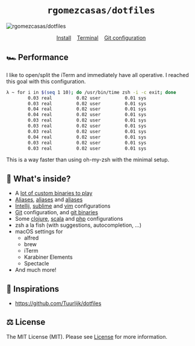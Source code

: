 <h1 align="center">
  <code>rgomezcasas/dotfiles</code>
</h1>

<img src="https://user-images.githubusercontent.com/1331435/36755901-df80a99c-1c0d-11e8-86cd-2f0f0003d28b.gif" alt="rgomezcasas/dotfiles">

<p align="center">
  <a href="install-linux.sh">Install</a>&nbsp;&nbsp;&nbsp;
  <a href="terminal">Terminal</a>&nbsp;&nbsp;&nbsp;
  <a href="git/.gitconfig">Git configuration</a>
</p>

## 🏎 Performance
I like to open/split the iTerm and immediately have all operative. I reached this goal with this configuration.

```bash
λ ~ for i in $(seq 1 10); do /usr/bin/time zsh -i -c exit; done
        0.03 real         0.02 user         0.01 sys
        0.03 real         0.02 user         0.01 sys
        0.04 real         0.02 user         0.01 sys
        0.04 real         0.02 user         0.01 sys
        0.03 real         0.02 user         0.01 sys
        0.03 real         0.02 user         0.01 sys
        0.03 real         0.02 user         0.01 sys
        0.04 real         0.02 user         0.01 sys
        0.03 real         0.02 user         0.01 sys
        0.03 real         0.02 user         0.01 sys
```

This is a way faster than using oh-my-zsh with the minimal setup.

## 🧐 What's inside?
 * A [lot of custom binaries to play](bin)
 * [Aliases](terminal/_aliases), [aliases](terminal/_aliases) and [aliases](terminal/_aliases)
 * [Intellij](editors/intellij), [sublime](editors/sublime-text-3) and [vim](editors/vim) configurations
 * [Git](git/.gitconfig) configuration, and [git binaries](git/bin)
 * Some [clojure](langs/clojure), [scala](langs/scala) and [php](langs/php) configurations
 * zsh a la fish (with suggestions, autocompletion, ...)
 * macOS settings for
   - alfred
   - brew
   - iTerm
   - Karabiner Elements
   - Spectacle
 * And much more!

## 🍩 Inspirations
 * https://github.com/Tuurlijk/dotfiles

## ⚖️ License
The MIT License (MIT). Please see [License](LICENSE) for more information.
